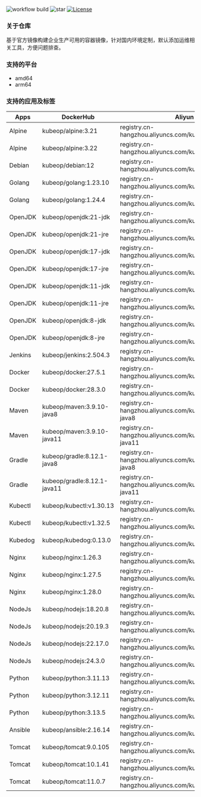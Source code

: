 ![workflow build](https://github.com/kubeop/dockerfiles/actions/workflows/docker-images.yml/badge.svg)
![star](https://img.shields.io/github/stars/kubeop/dockerfiles?color=green&style=social)
[![License](https://img.shields.io/github/license/kubeop/dockerfiles)](https://www.gnu.org/licenses/gpl-3.0.html)

### 关于仓库

基于官方镜像构建企业生产可用的容器镜像，针对国内环境定制，默认添加运维相关工具，方便问题排查。



### 支持的平台

- amd64
- arm64



### 支持的应用及标签

| Apps    | DockerHub                   | Aliyun Acr                                                   |
| ------- | --------------------------- | ------------------------------------------------------------ |
| Alpine  | kubeop/alpine:3.21          | registry.cn-hangzhou.aliyuncs.com/kubeop/alpine:3.21         |
| Alpine  | kubeop/alpine:3.22          | registry.cn-hangzhou.aliyuncs.com/kubeop/alpine:3.22         |
| Debian  | kubeop/debian:12            | registry.cn-hangzhou.aliyuncs.com/kubeop/debian:12           |
| Golang  | kubeop/golang:1.23.10       | registry.cn-hangzhou.aliyuncs.com/kubeop/golang:1.23.10      |
| Golang  | kubeop/golang:1.24.4        | registry.cn-hangzhou.aliyuncs.com/kubeop/golang:1.24.4       |
| OpenJDK | kubeop/openjdk:21-jdk       | registry.cn-hangzhou.aliyuncs.com/kubeop/openjdk:21-jdk      |
| OpenJDK | kubeop/openjdk:21-jre       | registry.cn-hangzhou.aliyuncs.com/kubeop/openjdk:21-jre      |
| OpenJDK | kubeop/openjdk:17-jdk       | registry.cn-hangzhou.aliyuncs.com/kubeop/openjdk:17-jdk      |
| OpenJDK | kubeop/openjdk:17-jre       | registry.cn-hangzhou.aliyuncs.com/kubeop/openjdk:17-jre      |
| OpenJDK | kubeop/openjdk:11-jdk       | registry.cn-hangzhou.aliyuncs.com/kubeop/openjdk:11-jdk      |
| OpenJDK | kubeop/openjdk:11-jre       | registry.cn-hangzhou.aliyuncs.com/kubeop/openjdk:11-jre      |
| OpenJDK | kubeop/openjdk:8-jdk        | registry.cn-hangzhou.aliyuncs.com/kubeop/openjdk:18-jdk      |
| OpenJDK | kubeop/openjdk:8-jre        | registry.cn-hangzhou.aliyuncs.com/kubeop/openjdk:8-jre       |
| Jenkins | kubeop/jenkins:2.504.3      | registry.cn-hangzhou.aliyuncs.com/kubeop/jenkins:2.504.3     |
| Docker  | kubeop/docker:27.5.1        | registry.cn-hangzhou.aliyuncs.com/kubeop/docker:27.5.1       |
| Docker  | kubeop/docker:28.3.0        | registry.cn-hangzhou.aliyuncs.com/kubeop/docker:28.3.0       |
| Maven   | kubeop/maven:3.9.10-java8   | registry.cn-hangzhou.aliyuncs.com/kubeop/maven:3.9.10-java8  |
| Maven   | kubeop/maven:3.9.10-java11  | registry.cn-hangzhou.aliyuncs.com/kubeop/maven:3.9.10-java11 |
| Gradle  | kubeop/gradle:8.12.1-java8  | registry.cn-hangzhou.aliyuncs.com/kubeop/gradle:8.12.1-java8 |
| Gradle  | kubeop/gradle:8.12.1-java11 | registry.cn-hangzhou.aliyuncs.com/kubeop/gradle:8.12.1-java11 |
| Kubectl | kubeop/kubectl:v1.30.13     | registry.cn-hangzhou.aliyuncs.com/kubeop/kubectl:v1.30.13    |
| Kubectl | kubeop/kubectl:v1.32.5      | registry.cn-hangzhou.aliyuncs.com/kubeop/kubectl:v1.32.5     |
| Kubedog | kubeop/kubedog:0.13.0       | registry.cn-hangzhou.aliyuncs.com/kubeop/kubedog:0.13.0      |
| Nginx   | kubeop/nginx:1.26.3         | registry.cn-hangzhou.aliyuncs.com/kubeop/nginx:1.26.3        |
| Nginx   | kubeop/nginx:1.27.5         | registry.cn-hangzhou.aliyuncs.com/kubeop/nginx:1.27.5        |
| Nginx   | kubeop/nginx:1.28.0         | registry.cn-hangzhou.aliyuncs.com/kubeop/nginx:1.28.0        |
| NodeJs  | kubeop/nodejs:18.20.8       | registry.cn-hangzhou.aliyuncs.com/kubeop/nodejs:18.20.8      |
| NodeJs  | kubeop/nodejs:20.19.3       | registry.cn-hangzhou.aliyuncs.com/kubeop/nodejs:20.19.3      |
| NodeJs  | kubeop/nodejs:22.17.0       | registry.cn-hangzhou.aliyuncs.com/kubeop/nodejs:22.17.0      |
| NodeJs  | kubeop/nodejs:24.3.0        | registry.cn-hangzhou.aliyuncs.com/kubeop/nodejs:24.3.0       |
| Python  | kubeop/python:3.11.13       | registry.cn-hangzhou.aliyuncs.com/kubeop/python:3.11.13      |
| Python  | kubeop/python:3.12.11       | registry.cn-hangzhou.aliyuncs.com/kubeop/python:3.12.11      |
| Python  | kubeop/python:3.13.5        | registry.cn-hangzhou.aliyuncs.com/kubeop/python:3.13.5       |
| Ansible | kubeop/ansible:2.16.14      | registry.cn-hangzhou.aliyuncs.com/kubeop/ansible:2.16.14     |
| Tomcat  | kubeop/tomcat:9.0.105       | registry.cn-hangzhou.aliyuncs.com/kubeop/tomcat:9.0.105      |
| Tomcat  | kubeop/tomcat:10.1.41       | registry.cn-hangzhou.aliyuncs.com/kubeop/tomcat:10.1.41      |
| Tomcat  | kubeop/tomcat:11.0.7        | registry.cn-hangzhou.aliyuncs.com/kubeop/tomcat:11.0.7       |

